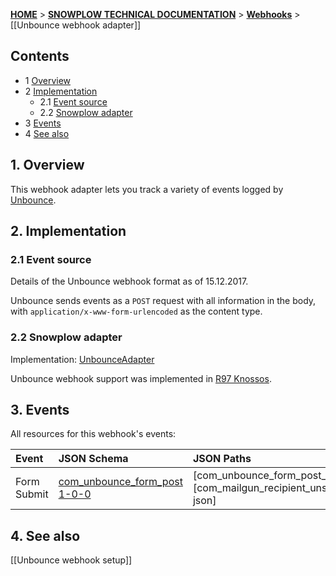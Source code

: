 <a name="top" />

[**HOME**](Home) > [**SNOWPLOW TECHNICAL DOCUMENTATION**](Snowplow-technical-documentation) > [**Webhooks**](Webhooks) > [[Unbounce webhook adapter]]

## Contents

- 1 [Overview](#overview)
- 2 [Implementation](#implementation)
  - 2.1 [Event source](#source)
  - 2.2 [Snowplow adapter](#adapter)
- 3 [Events](#events)
- 4 [See also](#see-also)

<a name="overview" />

## 1. Overview

This webhook adapter lets you track a variety of events logged by [Unbounce][unbounce-website].

<a name="implementation" />

## 2. Implementation

<a name="source" />

### 2.1 Event source

Details of the Unbounce webhook format as of 15.12.2017.

Unbounce sends events as a `POST` request with all information in the body, with `application/x-www-form-urlencoded` as the content type.

<a name="adapter" />

### 2.2 Snowplow adapter

Implementation: [UnbounceAdapter][unbounce-adapter]

Unbounce webhook support was implemented in [R97 Knossos][r97].

<a name="events" />

## 3. Events

All resources for this webhook's events:

| **Event**      | **JSON Schema**                                  | **JSON Paths**                                    | **Redshift Table**                                     |
|:---------------|:-------------------------------------------------|:--------------------------------------------------|:-------------------------------------------------------|
|Form Submit     |[com_unbounce_form_post 1-0-0][com_unbounce_offline_message_1-schema]               | [com_unbounce_form_post_1.json][com_mailgun_recipient_unsubscribed-json]               | [com_unbounce_form_post_1.sql][com_unbounce_form_post_1-sql]               |


<a name="see-also" />

## 4. See also

[[Unbounce webhook setup]]

[unbounce-website]: https://unbounce.com/
[unbounce-webhooks]: https://documentation.unbounce.com/hc/en-us/articles/203510044-Using-a-Webhook
[r97]: https://github.com/snowplow/snowplow/releases/tag/r97-knossos

[unbounce-adapter]: https://github.com/snowplow/snowplow/blob/master/3-enrich/scala-common-enrich/src/main/scala/com.snowplowanalytics.snowplow.enrich/common/adapters/registry/UnbounceAdapter.scala

[com_unbounce_offline_message_1-schema]: https://github.com/snowplow/iglu-central/blob/master/schemas/com.unbounce/form_post/jsonschema/1-0-0

[com_unbounce_offline_message_1-json]: https://github.com/snowplow/iglu-central/blob/master/jsonpaths/com.unbounce/form_post_1.json

[com_unbounce_offline_message_1-sql]: https://github.com/snowplow/iglu-central/blob/master/sql/com.unbounce/form_post_1.sql

